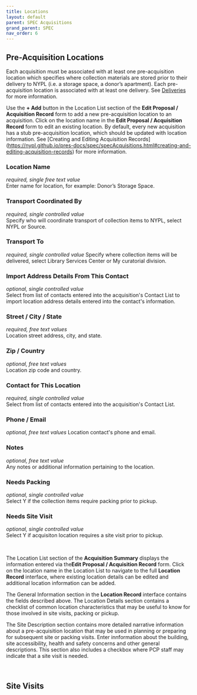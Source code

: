 ```yaml
---
title: Locations
layout: default
parent: SPEC Acquisitions
grand_parent: SPEC
nav_order: 6
---
```


## Pre-Acquisition Locations
Each acquisition must be associated with at least one pre-acquisition location which specifies where collection materials are stored prior to their delivery to NYPL (i.e. a storage space, a donor’s apartment). Each pre-acquisition location is associated with at least one delivery. See [Deliveries](https://nypl.github.io/pres-docs/spec/specAcquisitionsDeliveries.html) for more information.

Use the **+ Add** button in the Location List section of the **Edit Proposal / Acquisition Record** form to add a new pre-acquisition location to an acquisition. Click on the location name in the **Edit Proposal / Acquisition Record** form to edit an existing location. By default, every new acquisition has a stub pre-acquisition location, which should be updated with location information. See [Creating and Editing Acquisition Records] (https://nypl.github.io/pres-docs/spec/specAcquisitions.html#creating-and-editing-acquisition-records) for more information.

### Location Name
*required, single free text value*  
Enter name for location, for example: Donor’s Storage Space.

### Transport Coordinated By
*required, single controlled value*  
Specify who will coordinate transport of collection items to NYPL, select NYPL or Source.

### Transport To
*required, single controlled value* 
Specify where collection items will be delivered, select Library Services Center or My curatorial division.

### Import Address Details From This Contact
*optional, single controlled value*  
Select from list of contacts entered into the acquisition's Contact List to import location address details entered into the contact's information.

### Street / City / State 
*required, free text values*  
Location street address, city, and state.

### Zip / Country
*optional, free text values*  
Location zip code and country.

### Contact for This Location
*required, single controlled value*  
Select from list of contacts entered into the acquisition's Contact List.

### Phone / Email
*optional, free text values* 
Location contact's phone and email.

### Notes
*optional, free text value*  
Any notes or additional information pertaining to the location.

### Needs Packing
*optional, single controlled value*  
Select Y if the collection items require packing prior to pickup.

### Needs Site Visit
*optional, single controlled value*  
Select Y if acquisiton location requires a site visit prior to pickup.

&nbsp; 
&nbsp; 

The Location List section of the **Acquisition Summary** displays the information entered via the**Edit Proposal / Acquisition Record** form. Click on the location name in the Location List to navigate to the full **Location Record** interface, where existing location details can be edited and additional location information can be added. 

The General Information section in the **Location Record** interface contains the fields described above. The Location Details section contains a checklist of common location characteristics that may be useful to know for those involved in site visits, packing or pickup.

The Site Description section contains more detailed narrative information about a pre-acquisition location that may be used in planning or preparing for subsequent site or packing visits. Enter innformation about the building, site accessibility, health and safety concerns and other general descriptions. This section also includes a checkbox where PCP staff may indicate that a site visit is needed.

&nbsp; 
&nbsp; 

## Site Visits
